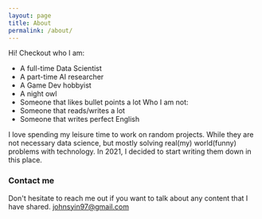 ```yaml
---
layout: page
title: About
permalink: /about/
---
```


Hi! Checkout who I am:
- A full-time Data Scientist
- A part-time AI researcher
- A Game Dev hobbyist
- A night owl
- Someone that likes bullet points a lot
Who I am not:
- Someone that reads/writes a lot
- Someone that writes perfect English

I love spending my leisure time to work on random projects. While they are not necessary data science, but mostly solving real(my) world(funny) problems with technology. In 2021, I decided to start writing them down in this place.

### Contact me

Don't hesitate to reach me out if you want to talk about any content that I have shared.
[johnsyin97@gmail.com](mailto:email@domain.com)